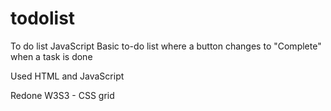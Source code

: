 # todolist
To do list JavaScript
Basic to-do list where a button changes to "Complete" when a task is done

Used HTML and JavaScript

Redone W3S3 - CSS grid